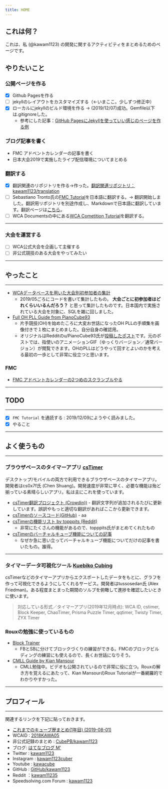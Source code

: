```yaml
---
title: HOME
---
```

## これは何？
これは、私 (@kawam1123) の開発に関するアクティビティをまとめるためのページです。

## やりたいこと

### 公開ページを作る
- [x] Github Pagesを作る
- [ ] jekyllのレイアウトをカスタマイズする（←いまここ。少しずつ修正中）
- [x] ローカルにjekyllのビルド環境を作る → (2019/12/07)成功。Gemfile以下は.gitignoreした。
    - 参考にした記事：[GitHub PagesにJekyllを使っていい感じのページを作る例](https://qiita.com/stkdev/items/0e2df27736acbea9bd26)

### ブログ記事を書く
- FMC アドベントカレンダーの記事を書く
- 日本大会2019で実施したライブ配信環境についてまとめる

### 翻訳する
- [x] 翻訳関連のリポジトリを作る→作った。[翻訳関連リポジトリ：kawam1123/translation](https://github.com/kawam1123/translation)
- [ ] Sebastiano Tronto氏の[FMC Tutorial](https://fmcsolves.cubing.net/fmc_tutorial_ENG.pdf)を日本語に翻訳する。→ 翻訳開始しました。翻訳用リポジトリを別途作成し、Markdownで日本語に翻訳しています。翻訳ページは[こちら](https://kawam1123.github.io/translation/FMC/FMC-tutorial.html)。
- [ ] WCA Documentsの中にある[WCA Cometition Tutorial](https://www.worldcubeassociation.org/files/WCA_Competition_Tutorial.pdf)を翻訳する。

- - -
### 大会を運営する
- [ ] WCA公式大会を企画して主催する
- [ ] 非公式競技のある大会をやってみたい

- - -
## やったこと
- - -
- [WCAデータベースを用いた大会別初参加者の集計](https://github.com/kawam1123/wcadb)
    - 2019/05ごろにコードを書いて集計したもの。 **大会ごとに初参加者はどれくらいいるんだろう？** と思って集計したものです。日本国内で実施されている大会を対象に、SQLを雑に回しました。
- [Full OH PLL Guide from PianoCube93](https://kawam1123.github.io/one-handed/Full%20OH%20PLL%20Guide%20from%20PianoCube93.pdf)
    - 片手競技(OH)を始めたころに大変お世話になったOH PLLの手順集を画像付きで１枚にまとめました。自分自身の確認用。
    - オリジナルはRedditのu/PianoCube93氏が[投稿したポスト](https://www.reddit.com/r/Cubers/comments/7c2es2/full_oh_pll_guide/)です。元のポストでは、指使いのアニメーションGIF（ゆっくりバージョン／通常バージョン）が閲覧できます。OHのPLLはどうやって回すとよいのかを考える最初の一歩として非常に役立つと思います。

### FMC
- [FMC アドベントカレンダーの2つめのスクランブルやる](./FMC/FMCadvent-2nd.html)

- - -
## TODO
- - -
- [x] `FMC Tutorial` を通読する : 2019/12/09にようやく読みました。
- [x] やること

- - -

## よく使うもの

- - -

### ブラウザベースのタイマーアプリ [csTimer](https://cstimer.net/)
デスクトップ/モバイルの両方で利用できるブラウザベースのタイマーアプリ。開発者はcs0x7f氏 (Chen Shuang)。開発速度が非常に早く、必要な機能は殆ど揃っている素晴らしいアプリ。私は主にこれを使っています。
- [csTimer翻訳プロジェクト (Crowdin))](https://crowdin.com/project/cstimer)
        - 翻訳文字列が追加されるたびに更新しています。誤訳やもっと適切な翻訳があればここから更新できます。
- [csTimerのソースコード(GitHub)](https://github.com/cs0x7f/cstimer)
        - aa
- [csTimerの機能リスト by topppits (Reddit)](https://www.reddit.com/r/Cubers/wiki/cstimer)
    - 非常にたくさんの機能があるので、topppits氏がまとめてくれたもの
- [csTimerのバーチャルキューブ機能についての記事](https://kawam1123.hatenablog.com/entry/2019/08/18/082542)
    - なぜか急に思い立ってバーチャルキューブ機能についてだけの記事を書いたもの。誰得。

- - -

### タイマーデータ可視化ツール [Kuebiko Cubing](http://www.kuebiko-cubing.com/)
csTimerなどのタイマーアプリからエクスポートしたデータをもとに、グラフを作って可視化できるようにしてくれるサービス。開発者はtussosedan氏 (Alex Friedman)。ある程度まとまった期間のソルブを俯瞰して進捗を確認したいときに使います。

>対応している形式／タイマーアプリ(2019年12月時点): WCA ID, cstimer, Block Keeper, ChaoTimer, Prisma Puzzle Timer, qqtimer, Twisty Timer, ZYX Timer

### Rouxの勉強に使っているもの
- [Block Trainer](https://cubegrass.appspot.com/block_trainer/)
    - FBとSBに分けてブロックづくりの練習ができる。FMCのブロックビルディングの練習にも使えるので、長くお世話になりそう。
- [CMLL Guide by Kian Mansour](https://sites.google.com/view/kianroux/cmll)
    - CMLL勉強中。ビデオも公開されているので非常に役に立つ。Rouxの解き方を覚えるにあたって、Kian MansourのRoux Tutorialが一番網羅的でわかりやすかった。

- - -
## プロフィール
- - -
関連するリンクを下記に貼っておきます。

- [これまでのキューブ歴まとめ(1年目) (2019-08-01)](https://kawam1123.hatenablog.com/entry/2019/08/01/130802)
- WCAID : [2018KAWA05](https://www.worldcubeassociation.org/persons/2018KAWA05)
- 非公式記録のまとめ : [CubePB/kawam1123](https://cubepb.com/user/313384)
- ブログ: [はてなブログ M'](https://kawam1123.hatenablog.com/)
- Twitter : [kawam1123](https://twitter.com/kawam1123)
- Instagram : [kawam1123cuber](https://www.instagram.com/kawam1123cuber)
- Youtube : [kawacube](https://www.youtube.com/channel/UChIJUW9WUwcijE8RYxFBf5A)
- GitHub : [GitHub/kawam1123](https://github.com/kawam1123/)
- Reddit ：[kawam11235](https://www.reddit.com/user/kawam11235)
- Speedsolving.com Forum : [kawam1123](https://www.speedsolving.com/members/kawam1123.48547/)